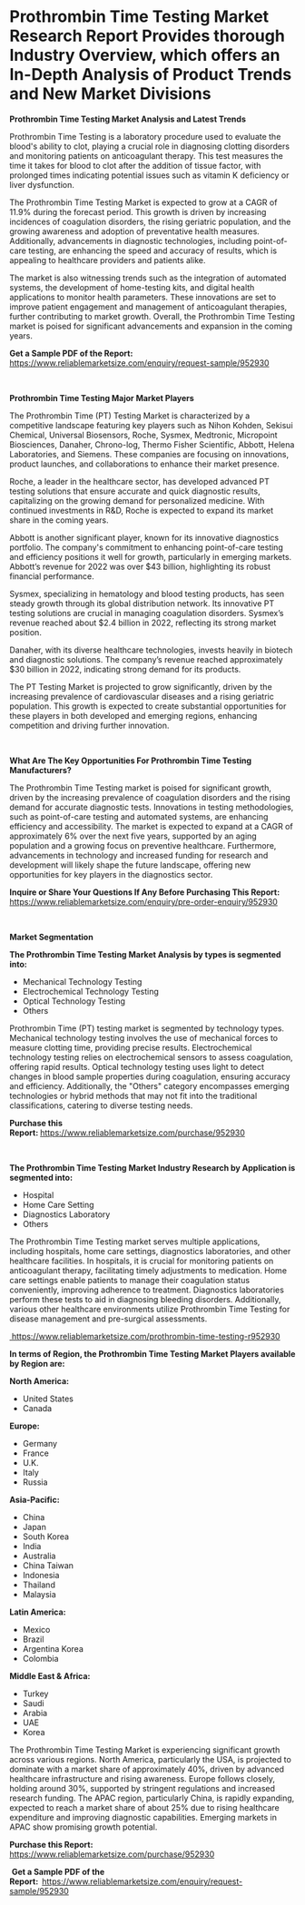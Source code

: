 <p><h1>Prothrombin Time Testing Market Research Report Provides thorough Industry Overview, which offers an In-Depth Analysis of Product Trends and New Market Divisions</h1></p><p><strong>Prothrombin Time Testing Market Analysis and Latest Trends</strong></p>
<p><p>Prothrombin Time Testing is a laboratory procedure used to evaluate the blood's ability to clot, playing a crucial role in diagnosing clotting disorders and monitoring patients on anticoagulant therapy. This test measures the time it takes for blood to clot after the addition of tissue factor, with prolonged times indicating potential issues such as vitamin K deficiency or liver dysfunction.</p><p>The Prothrombin Time Testing Market is expected to grow at a CAGR of 11.9% during the forecast period. This growth is driven by increasing incidences of coagulation disorders, the rising geriatric population, and the growing awareness and adoption of preventative health measures. Additionally, advancements in diagnostic technologies, including point-of-care testing, are enhancing the speed and accuracy of results, which is appealing to healthcare providers and patients alike. </p><p>The market is also witnessing trends such as the integration of automated systems, the development of home-testing kits, and digital health applications to monitor health parameters. These innovations are set to improve patient engagement and management of anticoagulant therapies, further contributing to market growth. Overall, the Prothrombin Time Testing market is poised for significant advancements and expansion in the coming years.</p></p>
<p><strong>Get a Sample PDF of the Report:&nbsp;</strong> <a href="https://www.reliablemarketsize.com/enquiry/request-sample/952930?utm_campaign=3272&utm_medium=2&utm_source=Github&utm_content=ia&utm_term=18042025&utm_id=prothrombin-time-testing">https://www.reliablemarketsize.com/enquiry/request-sample/952930</a></p>
<p>&nbsp;</p>
<p><strong>Prothrombin Time Testing Major Market Players</strong></p>
<p><p>The Prothrombin Time (PT) Testing Market is characterized by a competitive landscape featuring key players such as Nihon Kohden, Sekisui Chemical, Universal Biosensors, Roche, Sysmex, Medtronic, Micropoint Biosciences, Danaher, Chrono-log, Thermo Fisher Scientific, Abbott, Helena Laboratories, and Siemens. These companies are focusing on innovations, product launches, and collaborations to enhance their market presence.</p><p>Roche, a leader in the healthcare sector, has developed advanced PT testing solutions that ensure accurate and quick diagnostic results, capitalizing on the growing demand for personalized medicine. With continued investments in R&D, Roche is expected to expand its market share in the coming years.</p><p>Abbott is another significant player, known for its innovative diagnostics portfolio. The company's commitment to enhancing point-of-care testing and efficiency positions it well for growth, particularly in emerging markets. Abbott’s revenue for 2022 was over $43 billion, highlighting its robust financial performance.</p><p>Sysmex, specializing in hematology and blood testing products, has seen steady growth through its global distribution network. Its innovative PT testing solutions are crucial in managing coagulation disorders. Sysmex’s revenue reached about $2.4 billion in 2022, reflecting its strong market position.</p><p>Danaher, with its diverse healthcare technologies, invests heavily in biotech and diagnostic solutions. The company’s revenue reached approximately $30 billion in 2022, indicating strong demand for its products.</p><p>The PT Testing Market is projected to grow significantly, driven by the increasing prevalence of cardiovascular diseases and a rising geriatric population. This growth is expected to create substantial opportunities for these players in both developed and emerging regions, enhancing competition and driving further innovation.</p></p>
<p>&nbsp;</p>
<p><strong>What Are The Key Opportunities For Prothrombin Time Testing Manufacturers?</strong></p>
<p><p>The Prothrombin Time Testing market is poised for significant growth, driven by the increasing prevalence of coagulation disorders and the rising demand for accurate diagnostic tests. Innovations in testing methodologies, such as point-of-care testing and automated systems, are enhancing efficiency and accessibility. The market is expected to expand at a CAGR of approximately 6% over the next five years, supported by an aging population and a growing focus on preventive healthcare. Furthermore, advancements in technology and increased funding for research and development will likely shape the future landscape, offering new opportunities for key players in the diagnostics sector.</p></p>
<p><strong>Inquire or Share Your Questions If Any Before Purchasing This Report:</strong> <a href="https://www.reliablemarketsize.com/enquiry/pre-order-enquiry/952930?utm_campaign=3272&utm_medium=2&utm_source=Github&utm_content=ia&utm_term=18042025&utm_id=prothrombin-time-testing">https://www.reliablemarketsize.com/enquiry/pre-order-enquiry/952930</a></p>
<p>&nbsp;</p>
<p><strong>Market Segmentation</strong></p>
<p><strong>The Prothrombin Time Testing Market Analysis by types is segmented into:</strong></p>
<p><ul><li>Mechanical Technology Testing</li><li>Electrochemical Technology Testing</li><li>Optical Technology Testing</li><li>Others</li></ul></p>
<p><p>Prothrombin Time (PT) testing market is segmented by technology types. Mechanical technology testing involves the use of mechanical forces to measure clotting time, providing precise results. Electrochemical technology testing relies on electrochemical sensors to assess coagulation, offering rapid results. Optical technology testing uses light to detect changes in blood sample properties during coagulation, ensuring accuracy and efficiency. Additionally, the "Others" category encompasses emerging technologies or hybrid methods that may not fit into the traditional classifications, catering to diverse testing needs.</p></p>
<p><strong>Purchase this Report:&nbsp;</strong><a href="https://www.reliablemarketsize.com/purchase/952930?utm_campaign=3272&utm_medium=2&utm_source=Github&utm_content=ia&utm_term=18042025&utm_id=prothrombin-time-testing">https://www.reliablemarketsize.com/purchase/952930</a></p>
<p>&nbsp;</p>
<p><strong>The Prothrombin Time Testing Market Industry Research by Application is segmented into:</strong></p>
<p><ul><li>Hospital</li><li>Home Care Setting</li><li>Diagnostics Laboratory</li><li>Others</li></ul></p>
<p><p>The Prothrombin Time Testing market serves multiple applications, including hospitals, home care settings, diagnostics laboratories, and other healthcare facilities. In hospitals, it is crucial for monitoring patients on anticoagulant therapy, facilitating timely adjustments to medication. Home care settings enable patients to manage their coagulation status conveniently, improving adherence to treatment. Diagnostics laboratories perform these tests to aid in diagnosing bleeding disorders. Additionally, various other healthcare environments utilize Prothrombin Time Testing for disease management and pre-surgical assessments.</p></p>
<p><a href="https://www.reliablemarketsize.com/prothrombin-time-testing-r952930?utm_campaign=3272&utm_medium=2&utm_source=Github&utm_content=ia&utm_term=18042025&utm_id=prothrombin-time-testing">&nbsp;https://www.reliablemarketsize.com/prothrombin-time-testing-r952930</a></p>
<p><strong>In terms of Region, the Prothrombin Time Testing Market Players available by Region are:</strong></p>
<p>
    <p> <strong> North America: </strong>
        <ul>
            <li>United States</li>
            <li>Canada</li>
        </ul>
        </p> 
    <p> <strong> Europe: </strong>
        <ul>
            <li>Germany</li>
            <li>France</li>
            <li>U.K.</li>
            <li>Italy</li>
            <li>Russia</li>
        </ul>
        </p> 
    <p> <strong> Asia-Pacific: </strong>
        <ul>
            <li>China</li>
            <li>Japan</li>
            <li>South Korea</li>
            <li>India</li>
            <li>Australia</li>
            <li>China Taiwan</li>
            <li>Indonesia</li>
            <li>Thailand</li>
            <li>Malaysia</li>
        </ul>
        </p> 
    <p> <strong> Latin America: </strong>
        <ul>
            <li>Mexico</li>
            <li>Brazil</li>
            <li>Argentina Korea</li>
            <li>Colombia</li>
        </ul>
        </p> 
    <p> <strong> Middle East & Africa: </strong>
        <ul>
            <li>Turkey</li>
            <li>Saudi</li>
            <li>Arabia</li>
            <li>UAE</li>
            <li>Korea</li>
        </ul>
    </p>
    </p>
<p><p>The Prothrombin Time Testing Market is experiencing significant growth across various regions. North America, particularly the USA, is projected to dominate with a market share of approximately 40%, driven by advanced healthcare infrastructure and rising awareness. Europe follows closely, holding around 30%, supported by stringent regulations and increased research funding. The APAC region, particularly China, is rapidly expanding, expected to reach a market share of about 25% due to rising healthcare expenditure and improving diagnostic capabilities. Emerging markets in APAC show promising growth potential.</p></p>
<p><strong>Purchase this Report: </strong><a href="https://www.reliablemarketsize.com/purchase/952930?utm_campaign=3272&utm_medium=2&utm_source=Github&utm_content=ia&utm_term=18042025&utm_id=prothrombin-time-testing">https://www.reliablemarketsize.com/purchase/952930</a></p>
<p>&nbsp;<strong>Get a Sample PDF of the Report:&nbsp;&nbsp;</strong><a href="https://www.reliablemarketsize.com/enquiry/request-sample/952930?utm_campaign=3272&utm_medium=2&utm_source=Github&utm_content=ia&utm_term=18042025&utm_id=prothrombin-time-testing">https://www.reliablemarketsize.com/enquiry/request-sample/952930</a></p>
<p><strong></strong></p>
<p><p></p><p></p><p></p></p>
